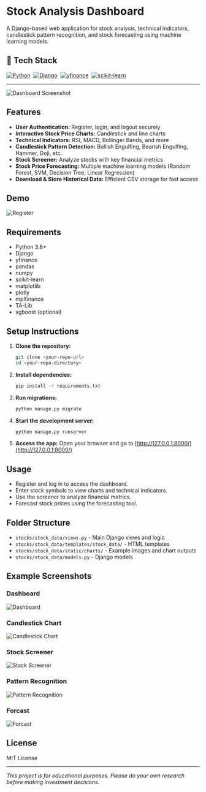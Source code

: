 # Stock Analysis Dashboard

A Django-based web application for stock analysis, technical indicators, candlestick pattern recognition, and stock forecasting using machine learning models.

## 🔧 Tech Stack

[![Python](https://img.shields.io/badge/Python-3.8+-blue?style=for-the-badge&logo=python&logoColor=white)](https://www.python.org)&nbsp;
[![Django](https://img.shields.io/badge/Django-3.x-green?style=for-the-badge&logo=django&logoColor=white)](https://www.djangoproject.com/)&nbsp;
[![yfinance](https://img.shields.io/badge/yfinance-lightgrey?style=for-the-badge)](https://pypi.org/project/yfinance/)&nbsp;
[![scikit-learn](https://img.shields.io/badge/Scikit--Learn-orange?style=for-the-badge&logo=scikit-learn&logoColor=white)](https://scikit-learn.org/)

---

![Dashboard Screenshot](static/charts/dashboard_example.png)

## Features

- **User Authentication:** Register, login, and logout securely
- **Interactive Stock Price Charts:** Candlestick and line charts
- **Technical Indicators:** RSI, MACD, Bollinger Bands, and more
- **Candlestick Pattern Detection:** Bullish Engulfing, Bearish Engulfing, Hammer, Doji, etc.
- **Stock Screener:** Analyze stocks with key financial metrics
- **Stock Price Forecasting:** Multiple machine learning models (Random Forest, SVM, Decision Tree, Linear Regression)
- **Download & Store Historical Data:** Efficient CSV storage for fast access

## Demo
![Register](static/charts/Login.png)


## Requirements

- Python 3.8+
- Django
- yfinance
- pandas
- numpy
- scikit-learn
- matplotlib
- plotly
- mplfinance
- TA-Lib
- xgboost (optional)

## Setup Instructions

1. **Clone the repository:**
    ```bash
    git clone <your-repo-url>
    cd <your-repo-directory>
    ```
2. **Install dependencies:**
    ```bash
    pip install -r requirements.txt
    ```
3. **Run migrations:**
    ```bash
    python manage.py migrate
    ```
4. **Start the development server:**
    ```bash
    python manage.py runserver
    ```
5. **Access the app:**
    Open your browser and go to [http://127.0.0.1:8000/](http://127.0.0.1:8000/)

## Usage

- Register and log in to access the dashboard.
- Enter stock symbols to view charts and technical indicators.
- Use the screener to analyze financial metrics.
- Forecast stock prices using the forecasting tool.

## Folder Structure

- `stocks/stock_data/views.py` - Main Django views and logic
- `stocks/stock_data/templates/stock_data/` - HTML templates
- `stocks/stock_data/static/charts/` - Example images and chart outputs
- `stocks/stock_data/models.py` - Django models

## Example Screenshots

### Dashboard
![Dashboard](static/charts/dashboard_example.png)

### Candlestick Chart
![Candlestick Chart](static/charts/Chart.png)

### Stock Screener
![Stock Screener](static/charts/Screener.png)

### Pattern Recognition
![Pattern Recognition](static/charts/Pattern.png)

### Forcast
![Forcast](static/charts/Forcast.png)

## License

MIT License

---

*This project is for educational purposes. Please do your own research before making investment decisions.*